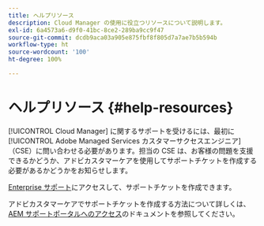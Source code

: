 ```yaml
---
title: ヘルプリソース
description: Cloud Manager の使用に役立つリソースについて説明します。
exl-id: 6a4573a6-d9f0-41bc-8ce2-289ba9cc9f47
source-git-commit: dcdb9aca03a905e875fbf8f805d7a7ae7b5b594b
workflow-type: ht
source-wordcount: '100'
ht-degree: 100%

---
```



# ヘルプリソース {#help-resources}

[!UICONTROL Cloud Manager] に関するサポートを受けるには、最初に [!UICONTROL Adobe Managed Services カスタマーサクセスエンジニア]（CSE）に問い合わせる必要があります。担当の CSE は、お客様の問題を支援できるかどうか、アドビカスタマーケアを使用してサポートチケットを作成する必要があるかどうかをお知らせします。

[Enterprise サポート](https://experienceleague.adobe.com/?lang=ja&amp;support-tab=home#support)にアクセスして、サポートチケットを作成できます。

アドビカスタマーケアでサポートチケットを作成する方法について詳しくは、[AEM サポートポータルへのアクセス](https://helpx.adobe.com/jp/enterprise/using/support-and-expert-services.html)のドキュメントを参照してください。
